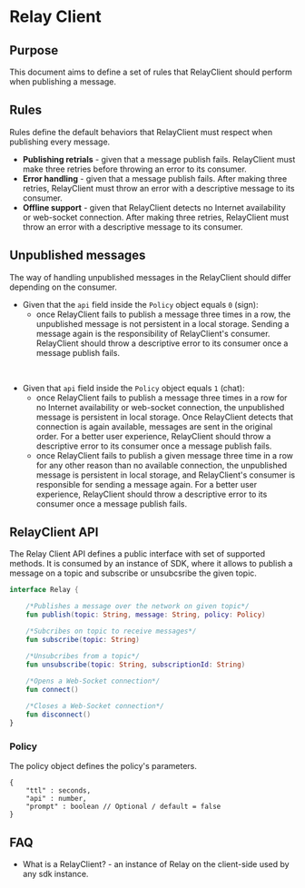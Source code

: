 # Relay Client

## Purpose

This document aims to define a set of rules that RelayClient should perform when publishing a message.<br>

## Rules

Rules define the default behaviors that RelayClient must respect when publishing every message.

* **Publishing retrials** - given that a message publish fails. RelayClient must make three retries before throwing an error to its consumer.
* **Error handling** - given that a message publish fails. After making three retries, RelayClient must throw an error with a descriptive message to its consumer.
* **Offline support** - given that RelayClient detects no Internet availability or web-socket connection. After making three retries, RelayClient must throw an error with a descriptive message to its consumer.

## Unpublished messages

The way of handling unpublished messages in the RelayClient should differ depending on the consumer.

* Given that the `api` field inside the `Policy` object equals `0` (sign): 
    * once RelayClient fails to publish a message three times in a row, the unpublished message is not persistent in a local storage. Sending a message again is the responsibility of RelayClient's consumer. RelayClient should throw a descriptive error to its consumer once a message publish fails.

<br>

* Given that `api` field inside the `Policy` object equals `1` (chat):
    * once RelayClient fails to publish a message three times in a row for no Internet availability or web-socket connection, the unpublished message is persistent in local storage. Once RelayClient detects that connection is again available, messages are sent in the original order. For a better user experience, RelayClient should throw a descriptive error to its consumer once a message publish fails.
    * once RelayClient fails to publish a given message three time in a row for any other reason than no available connection, the unpublished message is persistent in local storage, and RelayClient's consumer is responsible for sending a message again. For a better user experience, RelayClient should throw a descriptive error to its consumer once a message publish fails.

## RelayClient API

The Relay Client API defines a public interface with set of supported methods. It is consumed by an instance of SDK, where it allows to publish a message on a topic and subscribe or unsubcsribe the given topic.

```kotlin
interface Relay {

    /*Publishes a message over the network on given topic*/
    fun publish(topic: String, message: String, policy: Policy)

    /*Subcribes on topic to receive messages*/
    fun subscribe(topic: String)

    /*Unsubcribes from a topic*/
    fun unsubscribe(topic: String, subscriptionId: String)
	
    /*Opens a Web-Socket connection*/
    fun connect()

    /*Closes a Web-Socket connection*/
    fun disconnect()
}
```

### Policy

The policy object defines the policy's parameters.

```jsonc
{
    "ttl" : seconds,
    "api" : number,
    "prompt" : boolean // Optional / default = false
}
```


## FAQ

* What is a RelayClient? - an instance of Relay on the client-side used by any sdk instance.
